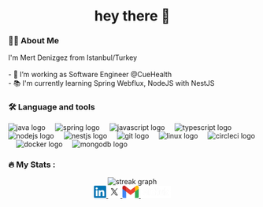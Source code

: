 <h1 align="center">hey there 👋</h1>

<h3 align="left">👩‍💻  About Me</h3>

<p align="left">
I'm Mert Denizgez from Istanbul/Turkey
<br>
<br>- 🔭 I’m working as Software Engineer @CueHealth
<br>- 📚 I'm currently learning Spring Webflux, NodeJS with NestJS
</p>

<h3 align="left">🛠 Language and tools</h3>

<div align="left">
  <img src="https://cdn.jsdelivr.net/gh/devicons/devicon/icons/java/java-original.svg" height="40" alt="java logo"  />
  <img width="12" />
  <img src="https://cdn.jsdelivr.net/gh/devicons/devicon/icons/spring/spring-original.svg" height="40" alt="spring logo"  />
  <img width="12" />
  <img src="https://cdn.jsdelivr.net/gh/devicons/devicon/icons/javascript/javascript-original.svg" height="40" alt="javascript logo"  />
  <img width="12" />
  <img src="https://cdn.jsdelivr.net/gh/devicons/devicon/icons/typescript/typescript-original.svg" height="40" alt="typescript logo"  />
  <img width="12" />
  <img src="https://cdn.jsdelivr.net/gh/devicons/devicon/icons/nodejs/nodejs-original.svg" height="40" alt="nodejs logo"  />
  <img width="12" />
  <img src="https://cdn.jsdelivr.net/gh/devicons/devicon/icons/nestjs/nestjs-plain.svg" height="40" alt="nestjs logo"  />
  <img width="12" />
  <img src="https://cdn.jsdelivr.net/gh/devicons/devicon/icons/git/git-original.svg" height="40" alt="git logo"  />
  <img width="12" />
  <img src="https://cdn.jsdelivr.net/gh/devicons/devicon/icons/linux/linux-original.svg" height="40" alt="linux logo"  />
  <img width="12" />
  <img src="https://cdn.jsdelivr.net/gh/devicons/devicon/icons/circleci/circleci-plain.svg" height="40" alt="circleci logo"  />
  <img width="12" />
  <img src="https://cdn.jsdelivr.net/gh/devicons/devicon/icons/docker/docker-plain-wordmark.svg" height="40" alt="docker logo"  />
  <img width="12" />
  <img src="https://cdn.jsdelivr.net/gh/devicons/devicon/icons/mongodb/mongodb-original.svg" height="40" alt="mongodb logo"  />
</div>



<h3 align="left">🔥   My Stats :</h3>



<div align="center">
  <img src="https://streak-stats.demolab.com?user=mertdenizgez&locale=en&mode=daily&theme=dark&hide_border=false&border_radius=5&order=3" height="220" alt="streak graph"  />
</div>



<div align="center">
  <a href="https://www.linkedin.com/in/mertdenizgez/" target="_blank">
    <img src="./linkedin.png" height="25" alt="linkedin logo"  />
  </a>
  <a href="https://twitter.com/mertdenizgez" target="_blank">
    <img src="./x.jpg" height="25" alt="twitter logo"  />
  </a>
  <a href="mailto:mertdenizgez@gmail.com" target="_blank">
    <img src="./gmail.png" height="25" alt="gmail logo"  />
  </a>
   <a href="https://github.com/mertdenizgez" target="_blank">
    <img src="./github.png" height="25" alt="gmail logo"  />
  </a>
</div>


